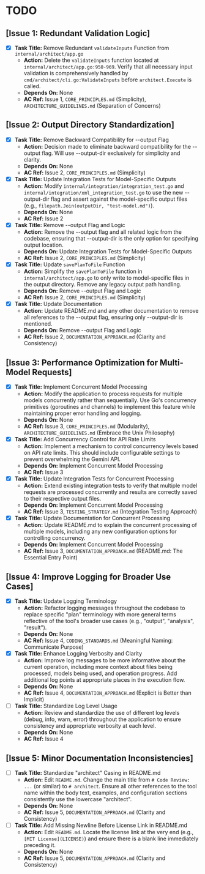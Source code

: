 # TODO

## [Issue 1: Redundant Validation Logic]
- [x] **Task Title:** Remove Redundant `validateInputs` Function from `internal/architect/app.go`
  - **Action:** Delete the `validateInputs` function located at `internal/architect/app.go:950-969`. Verify that all necessary input validation is comprehensively handled by `cmd/architect/cli.go:ValidateInputs` before `architect.Execute` is called.
  - **Depends On:** None
  - **AC Ref:** Issue 1, `CORE_PRINCIPLES.md` (Simplicity), `ARCHITECTURE_GUIDELINES.md` (Separation of Concerns)

## [Issue 2: Output Directory Standardization]
- [x] **Task Title:** Remove Backward Compatibility for --output Flag
  - **Action:** Decision made to eliminate backward compatibility for the --output flag. Will use --output-dir exclusively for simplicity and clarity.
  - **Depends On:** None
  - **AC Ref:** Issue 2, `CORE_PRINCIPLES.md` (Simplicity)
- [x] **Task Title:** Update Integration Tests for Model-Specific Outputs
  - **Action:** Modify `internal/integration/integration_test.go` and `internal/integration/xml_integration_test.go` to use the new --output-dir flag and assert against the model-specific output files (e.g., `filepath.Join(outputDir, "test-model.md")`).
  - **Depends On:** None
  - **AC Ref:** Issue 2
- [x] **Task Title:** Remove --output Flag and Logic
  - **Action:** Remove the --output flag and all related logic from the codebase, ensuring that --output-dir is the only option for specifying output location.
  - **Depends On:** Update Integration Tests for Model-Specific Outputs
  - **AC Ref:** Issue 2, `CORE_PRINCIPLES.md` (Simplicity)
- [x] **Task Title:** Update `savePlanToFile` Function
  - **Action:** Simplify the `savePlanToFile` function in `internal/architect/app.go` to only write to model-specific files in the output directory. Remove any legacy output path handling.
  - **Depends On:** Remove --output Flag and Logic
  - **AC Ref:** Issue 2, `CORE_PRINCIPLES.md` (Simplicity)
- [x] **Task Title:** Update Documentation
  - **Action:** Update README.md and any other documentation to remove all references to the --output flag, ensuring only --output-dir is mentioned.
  - **Depends On:** Remove --output Flag and Logic
  - **AC Ref:** Issue 2, `DOCUMENTATION_APPROACH.md` (Clarity and Consistency)

## [Issue 3: Performance Optimization for Multi-Model Requests]
- [x] **Task Title:** Implement Concurrent Model Processing
  - **Action:** Modify the application to process requests for multiple models concurrently rather than sequentially. Use Go's concurrency primitives (goroutines and channels) to implement this feature while maintaining proper error handling and logging.
  - **Depends On:** None
  - **AC Ref:** Issue 3, `CORE_PRINCIPLES.md` (Modularity), `ARCHITECTURE_GUIDELINES.md` (Embrace the Unix Philosophy)
- [x] **Task Title:** Add Concurrency Control for API Rate Limits
  - **Action:** Implement a mechanism to control concurrency levels based on API rate limits. This should include configurable settings to prevent overwhelming the Gemini API.
  - **Depends On:** Implement Concurrent Model Processing
  - **AC Ref:** Issue 3
- [x] **Task Title:** Update Integration Tests for Concurrent Processing
  - **Action:** Extend existing integration tests to verify that multiple model requests are processed concurrently and results are correctly saved to their respective output files.
  - **Depends On:** Implement Concurrent Model Processing
  - **AC Ref:** Issue 3, `TESTING_STRATEGY.md` (Integration Testing Approach)
- [x] **Task Title:** Update Documentation for Concurrent Processing
  - **Action:** Update README.md to explain the concurrent processing of multiple models, including any new configuration options for controlling concurrency.
  - **Depends On:** Implement Concurrent Model Processing
  - **AC Ref:** Issue 3, `DOCUMENTATION_APPROACH.md` (README.md: The Essential Entry Point)

## [Issue 4: Improve Logging for Broader Use Cases]
- [x] **Task Title:** Update Logging Terminology
  - **Action:** Refactor logging messages throughout the codebase to replace specific "plan" terminology with more general terms reflective of the tool's broader use cases (e.g., "output", "analysis", "result").
  - **Depends On:** None
  - **AC Ref:** Issue 4, `CODING_STANDARDS.md` (Meaningful Naming: Communicate Purpose)
- [x] **Task Title:** Enhance Logging Verbosity and Clarity
  - **Action:** Improve log messages to be more informative about the current operation, including more context about files being processed, models being used, and operation progress. Add additional log points at appropriate places in the execution flow.
  - **Depends On:** None
  - **AC Ref:** Issue 4, `DOCUMENTATION_APPROACH.md` (Explicit is Better than Implicit)
- [ ] **Task Title:** Standardize Log Level Usage
  - **Action:** Review and standardize the use of different log levels (debug, info, warn, error) throughout the application to ensure consistency and appropriate verbosity at each level.
  - **Depends On:** None
  - **AC Ref:** Issue 4

## [Issue 5: Minor Documentation Inconsistencies]
- [ ] **Task Title:** Standardize "architect" Casing in README.md
  - **Action:** Edit `README.md`. Change the main title from `# Code Review: ...` (or similar) to `# architect`. Ensure all other references to the tool name within the body text, examples, and configuration sections consistently use the lowercase "architect".
  - **Depends On:** None
  - **AC Ref:** Issue 5, `DOCUMENTATION_APPROACH.md` (Clarity and Consistency)
- [ ] **Task Title:** Add Missing Newline Before License Link in README.md
  - **Action:** Edit `README.md`. Locate the license link at the very end (e.g., `[MIT License](LICENSE)`) and ensure there is a blank line immediately preceding it.
  - **Depends On:** None
  - **AC Ref:** Issue 5, `DOCUMENTATION_APPROACH.md` (Clarity and Consistency)

